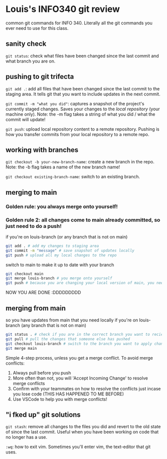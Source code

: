 # Louis's INFO340 git review
common git commands for INFO 340. Literally all the git commands you ever need to use for this class.

## sanity check
```git status```: check what files have been changed since the last commit and what branch you are on.

## pushing to git trifecta

```git add .```: add all files that have been changed since the last commit to the staging area. It tells git that you want to include updates in the next commit. 

```git commit -m "what you did"```: captures a snapshot of the project's currently staged changes. Saves your changes to the _local repository_ (your machine only). Note: the -m flag takes a string of what you did / what the commit will update!

```git push```: upload local repository content to a remote repository. Pushing is how you transfer commits from your local repository to a remote repo.

## working with branches

```git checkout -b your-new-branch-name```: create a new branch in the repo. Note: the -b flag takes a name of the new branch name!

```git checkout existing-branch-name```: switch to an existing branch.

## merging to main
### Golden rule: you always merge onto yourself!
### Golden rule 2: all changes come to main already committed, so just need to do a push!


if you're on louis-branch (or any branch that is not on main)
```bash
git add . # add my changes to staging area
git commit -m "message" # save snapshot of updates locally
git push # upload all my local changes to the repo
```

switch to main to make it up to date with your branch

```bash
git checkout main
git merge louis-branch # you merge onto yourself
git push # because you are changing your local version of main, you need to push upload it for everyone on the repo
```

NOW YOU ARE DONE :DDDDDDDDD


## merging from main
so you have updates from main that you need locally
if you're on louis-branch (any branch that is not on main)

```bash
git status . # check if you are in the correct branch you want to recieve changes in
git pull # pull the changes that someone else has pushed
git checkout louis-branch # switch to the branch you want to apply changes to
git merge main
```

Simple 4-step process, unless you get a merge conflict. To avoid merge conflicts:

1. Always pull before you push
2. More often than not, you will 'Accept Incoming Change' to resolve merge conflicts
3. Confirm with your teammates on how to resolve the conflicts just incase you lose code (THIS HAS HAPPENED TO ME BEFORE)
4. Use VSCode to help you with merge conflicts!

## "i fked up" git solutions

```git stash```: remove all changes to the files you did and revert to the old state of since the last commit. Useful when you have been working on code that no longer has a use.

```:wq```: how to exit vim. Sometimes you'll enter vim, the text-editor that git uses. 